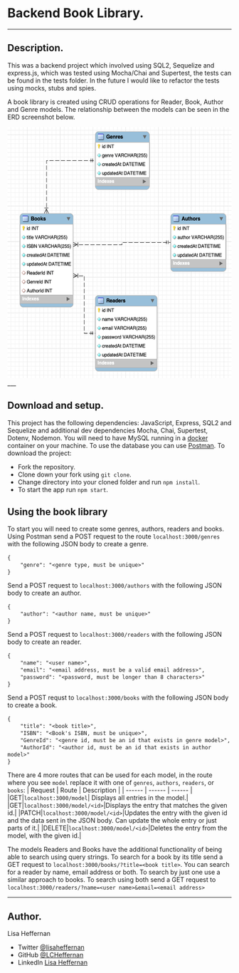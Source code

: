 # Backend Book Library.
___
## Description.
This was a backend project which involved using SQL2, Sequelize and express.js, which was tested using Mocha/Chai and Supertest, the tests can be found in the tests folder. In the future I would like to refactor the tests using mocks, stubs and spies.

A book library is created using CRUD operations for Reader, Book, Author and Genre models. The relationship between the models can be seen in the ERD screenshot below.

<img src="/images/Screenshot_ERD.png" width="547" height="564" alt="ERD - Entity Relationship Diagram" title="ERD - Entity Relationship Diagram"/>
___

## Download and setup.
This project has the following dependencies: JavaScript, Express, SQL2 and Sequelize and additional dev dependencies Mocha, Chai, Supertest, Dotenv, Nodemon.  You will need to have MySQL running in a [docker](https://www.docker.com/?utm_source=google&utm_medium=cpc&utm_campaign=search_emea_brand&utm_term=docker_exact&gclid=CjwKCAjw6raYBhB7EiwABge5Kn0-PeLbzCirw11gOzKbacmNwycp6EqOZcpI3DOh0FQRob7OTECjpxoCmt0QAvD_BwE) container on your machine. To use the database you can use [Postman](https://www.postman.com/).  To download the project:
* Fork the repository.
* Clone down your fork using ```git clone```.
* Change directory into your cloned folder and run ``` npm install ```.
* To start the app run ```npm start```.

## Using the book library
To start you will need to create some genres, authors, readers and books. Using Postman send a POST request to the route ```localhost:3000/genres``` with the following JSON body to create a genre.
```
{
    "genre": "<genre type, must be unique>"
} 
```
Send a POST request to ```localhost:3000/authors``` with the following JSON body to create an author.
```
{
    "author": "<author name, must be unique>"
}
```
Send a POST request to ```localhost:3000/readers``` with the following JSON body to create an reader.
```
{
    "name": "<user name>",
    "email": "<email address, must be a valid email address>",
    "password": "<password, must be longer than 8 characters>" 
}
```
Send a POST requst to ```localhost:3000/books``` with the following JSON body to create a book.
```
{
    "title": "<book title>",
    "ISBN": "<Book's ISBN, must be unique>",
    "GenreId": "<genre id, must be an id that exists in genre model>",
    "AuthorId": "<author id, must be an id that exists in author model>"
}
```
There are 4 more routes that can be used for each model, in the route where you see ```model``` replace it with one of ```genres```, ```authors```, ```readers```, or ```books```:
| Request | Route | Description |
| ------ | ------ | ------ |
|GET|```localhost:3000/model```| Displays all entries in the model.| 
|GET|```localhost:3000/model/<id>```|Displays the entry that matches the given id.|
|PATCH|```localhost:3000/model/<id>```|Updates the entry with the given id and the data sent in the JSON body. Can update the whole entry or just parts of it.|
|DELETE|```localhost:3000/model/<id>```|Deletes the entry from the model, with the given id.|

The models Readers and Books have the additional functionality of being able to search using query strings. To search for a book by its title send a GET request to ```localhost:3000/books/?title=<book title>```.
You can search for a reader by name, email address or both. To search by just one use a similar approach to books. To search using both send a GET request to ```localhost:3000/readers/?name=<user name>&email=<email address>```
___
## Author.
Lisa Heffernan

* Twitter [@Iisaheffernan](https://twitter.com/Iisaheffernan)
* GitHub [@LCHeffernan](https://github.com/LCHeffernan)
* LinkedIn [Lisa Heffernan](https://www.linkedin.com/in/lisa-heffernan-54b61312a)